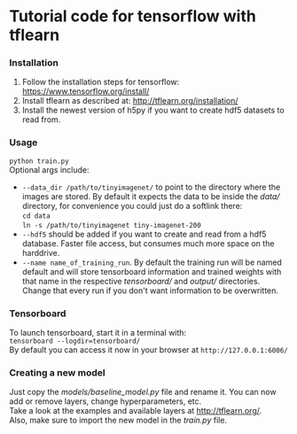 # Tutorial code for tensorflow with tflearn

### Installation
1. Follow the installation steps for tensorflow: https://www.tensorflow.org/install/
2. Install tflearn as described at: http://tflearn.org/installation/
3. Install the newest version of h5py if you want to create hdf5 datasets to read from.

### Usage
`python train.py`  
Optional args include:  
* `--data_dir /path/to/tinyimagenet/` to point to the directory where the images are stored. 
By default it expects the data to be inside the *data/* directory, for convenience you could just do a softlink there:  
`cd data`  
`ln -s /path/to/tinyimagenet tiny-imagenet-200`  
* `--hdf5` should be added if you want to create and read from a hdf5 database. Faster file access, but consumes much more space on the harddrive.  
* `--name name_of_training_run`. By default the training run will be named default and will store tensorboard information and trained weights with that
name in the respective *tensorboard/* and *output/* directories. Change that every run if you don't want information to be overwritten.  

### Tensorboard
To launch tensorboard, start it in a terminal with:  
`tensorboard --logdir=tensorboard/`  
By default you can access it now in your browser at `http://127.0.0.1:6006/`  


### Creating a new model
Just copy the *models/baseline_model.py* file and rename it. You can now add or remove layers, change hyperparameters, etc.  
Take a look at the examples and available layers at http://tflearn.org/.  
Also, make sure to import the new model in the *train.py* file.

